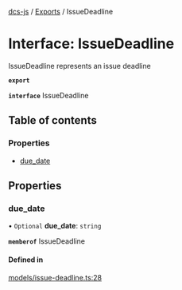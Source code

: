 [dcs-js](../README.md) / [Exports](../modules.md) / IssueDeadline

# Interface: IssueDeadline

IssueDeadline represents an issue deadline

**`export`**

**`interface`** IssueDeadline

## Table of contents

### Properties

- [due\_date](IssueDeadline.md#due_date)

## Properties

### <a id="due_date" name="due_date"></a> due\_date

• `Optional` **due\_date**: `string`

**`memberof`** IssueDeadline

#### Defined in

[models/issue-deadline.ts:28](https://github.com/unfoldingWord/dcs-js/blob/09d5a5e/models/issue-deadline.ts#L28)
